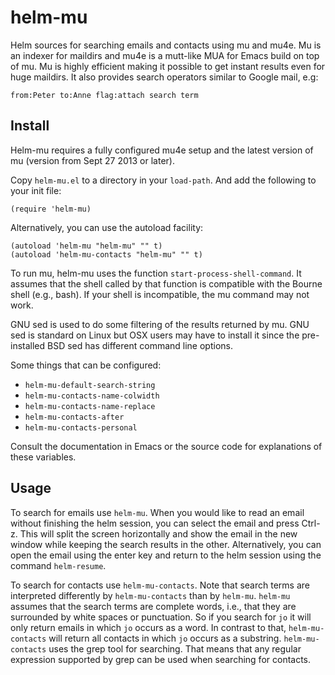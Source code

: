 helm-mu
=======

Helm sources for searching emails and contacts using mu and mu4e.  Mu is an indexer for maildirs and mu4e is a mutt-like MUA for Emacs build on top of mu.  Mu is highly efficient making it possible to get instant results even for huge maildirs.  It also provides search operators similar to Google mail, e.g:

    from:Peter to:Anne flag:attach search term

## Install

Helm-mu requires a fully configured mu4e setup and the latest version of mu (version from Sept 27 2013 or later).

Copy `helm-mu.el` to a directory in your `load-path`.  And add the following to your init file:

    (require 'helm-mu)

Alternatively, you can use the autoload facility:

    (autoload 'helm-mu "helm-mu" "" t)
    (autoload 'helm-mu-contacts "helm-mu" "" t)

To run mu, helm-mu uses the function `start-process-shell-command`.  It assumes that the shell called by that function is compatible with the Bourne shell (e.g., bash).  If your shell is incompatible, the mu command may not work.

GNU sed is used to do some filtering of the results returned by mu.  GNU sed is standard on Linux but OSX users may have to install it since the pre-installed BSD sed has different command line options.

Some things that can be configured:

- `helm-mu-default-search-string`
- `helm-mu-contacts-name-colwidth`
- `helm-mu-contacts-name-replace`
- `helm-mu-contacts-after`
- `helm-mu-contacts-personal`

Consult the documentation in Emacs or the source code for explanations of these variables.

## Usage

To search for emails use `helm-mu`.  When you would like to read an email without finishing the helm session, you can select the email and press Ctrl-z.  This will split the screen horizontally and show the email in the new window while keeping the search results in the other.  Alternatively, you can open the email using the enter key and return to the helm session using the command `helm-resume`.

To search for contacts use `helm-mu-contacts`.  Note that search terms are interpreted differently by `helm-mu-contacts` than by `helm-mu`.  `helm-mu` assumes that the search terms are complete words, i.e., that they are surrounded by white spaces or punctuation.  So if you search for `jo` it will only return emails in which `jo` occurs as a word.  In contrast to that, `helm-mu-contacts` will return all contacts in which `jo` occurs as a substring.  `helm-mu-contacts` uses the grep tool for searching.  That means that any regular expression supported by grep can be used when searching for contacts.
